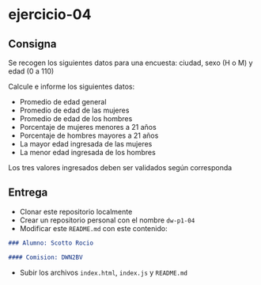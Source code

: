 # ejercicio-04

## Consigna

Se recogen los siguientes datos para una encuesta: ciudad, sexo (H o M) y edad (0 a 110)

Calcule e informe los siguientes datos:

- Promedio de edad general
- Promedio de edad de las mujeres
- Promedio de edad de los hombres
- Porcentaje de mujeres menores a 21 años
- Porcentaje de hombres mayores a 21 años
- La mayor edad ingresada de las mujeres
- La menor edad ingresada de los hombres

Los tres valores ingresados deben ser validados según corresponda

## Entrega

- Clonar este repositorio localmente
- Crear un repositorio personal con el nombre `dw-p1-04`
- Modificar este `README.md` con este contenido:

```markdown
### Alumno: Scotto Rocio

#### Comision: DWN2BV
```

- Subir los archivos `index.html`, `index.js` y `README.md`
